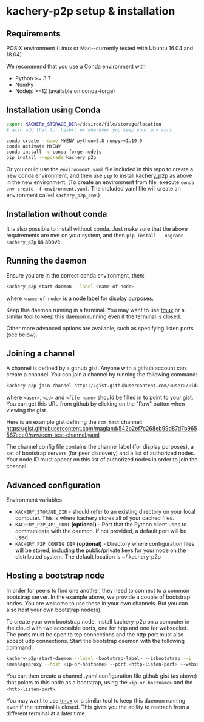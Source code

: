 # kachery-p2p setup & installation

## Requirements

POSIX environment (Linux or Mac--currently tested with Ubuntu 16.04 and 18.04)

We recommend that you use a Conda environment with

* Python >= 3.7
* NumPy
* Nodejs >=12 (available on conda-forge)

## Installation using Conda

```bash
export KACHERY_STORAGE_DIR=/desired/file/storage/location
# also add that to .bashrc or wherever you keep your env vars

conda create --name MYENV python=3.8 numpy>=1.19.0
conda activate MYENV
conda install -c conda-forge nodejs
pip install --upgrade kachery_p2p
```

Or you could use the `environment.yaml` file included in this repo to create a new conda environment, and then use `pip` to install kachery_p2p as above in the new environment.
(To create an environment from file, execute `conda env create -f environment.yaml`. The included yaml file will create an environment called `kachery_p2p_env`.)

## Installation without conda

It is also possible to install without conda. Just make sure that the above requirements are met on your system, and then `pip install --upgrade kachery_p2p` as above.

## Running the daemon

Ensure you are in the correct conda environment, then:

```bash
kachery-p2p-start-daemon --label <name-of-node>
```

where `<name-of-node>` is a node label for display purposes.


Keep this daemon running in a terminal. You may want to use [tmux](https://github.com/tmux/tmux/wiki) or a similar tool to keep this daemon running even if the terminal is closed.

Other more advanced options are available, such as specifying listen ports (see below).

## Joining a channel

A channel is defined by a github gist. Anyone with a github account can create a channel. You can join a channel by running the following command:

```bash
kachery-p2p-join-channel https://gist.githubusercontent.com/<user>/<id>/raw/<file-name>.yaml
```

where `<user>`, `<id>` and `<file-name>` should be filled in to point to your gist. You can get this URL from github by clicking on the "Raw" button when viewing the gist.

Here is an example gist defining the `ccm-test` channel: https://gist.githubusercontent.com/magland/542b2ef7c268eb99d87d7b965567ece0/raw/ccm-test-channel.yaml

The channel config file contains the channel label (for display purposes), a set of bootstrap servers (for peer discovery) and a list of authorized nodes. Your node ID must appear on this list of authorized nodes in order to join the channel.

## Advanced configuration

Environment variables

* `KACHERY_STORAGE_DIR` - should refer to an existing directory on your local computer. This is where kachery stores all of your cached files.
* `KACHERY_P2P_API_PORT` **(optional)** - Port that the Python client uses to communicate with the daemon. If not provided, a default port will be used.
* `KACHERY_P2P_CONFIG_DIR` **(optional)** - Directory where configuration files will be stored, including the public/private keys for your node on the distributed system. The default location is ~/.kachery-p2p

## Hosting a bootstrap node

In order for peers to find one another, they need to connect to a common bootstrap server. In the example above, we provide a couple of bootstrap nodes. You are welcome to use these in your own channels. But you can also host your own bootstrap node(s).

To create your own bootstrap node, install kachery-p2p on a computer in the cloud with two accessible ports, one for http and one for websocket. The ports must be open to tcp connections and the http port must also accept udp connections. Start the bootstrap daemon with the following command:

```bash
kachery-p2p-start-daemon --label <bootstrap-label> --isbootstrap --i
smessageproxy --host <ip-or-hostname> --port <http-listen-port> --websocket-port <websocket-listen-port>
```

You can then create a channel .yaml configuration file github gist (as above) that points to this node as a bootstrap, using the `<ip-or-hostname>` and the `<http-listen-port>`.

You may want to use [tmux](https://github.com/tmux/tmux/wiki) or a similar tool to keep this daemon running even if the terminal is closed. This gives you the ability to reattach from a different terminal at a later time.